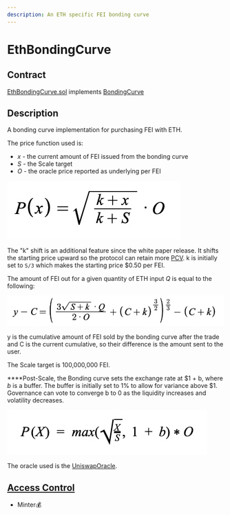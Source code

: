 ```yaml
---
description: An ETH specific FEI bonding curve
---
```


# EthBondingCurve

## Contract

[EthBondingCurve.sol](https://github.com/fei-protocol/fei-protocol-core/blob/master/contracts/bondingcurve/EthBondingCurve.sol) implements [BondingCurve](https://github.com/fei-protocol/fei-protocol-core/blob/master/contracts/bondingcurve/BondingCurve.sol)

## Description

A bonding curve implementation for purchasing FEI with ETH.

The price function used is:

* _x_ - the current amount of FEI issued from the bonding curve
* _S_ - the Scale target
* _O_ - the oracle price reported as underlying per FEI

![Price function for FEI/ETH bonding curve](../../.gitbook/assets/screen-shot-2021-02-14-at-4.11.48-pm.png)

The "k" shift is an additional feature since the white paper release. It shifts the starting price upward so the protocol can retain more [PCV](../protocol-controlled-value/). k is initially set to `S/3` which makes the starting price $0.50 per FEI.

The amount of FEI out for a given quantity of ETH input _Q_ is equal to the following:

![The amount out from the bonding curve for ETH input Q](../../.gitbook/assets/screen-shot-2021-02-23-at-8.01.30-am.png)

y is the cumulative amount of FEI sold by the bonding curve after the trade and C is the current cumulative, so their difference is the amount sent to the user.

The Scale target is 100,000,000 FEI.

**‌**Post-Scale, the Bonding curve sets the exchange rate at $1 + b, where _b_ is a buffer. The buffer is initially set to 1% to allow for variance above $1. Governance can vote to converge b to 0 as the liquidity increases and volatility decreases.

![Price function for FEI/ETH bonding curve post-Scale](../../.gitbook/assets/screen-shot-2021-03-04-at-3.12.28-pm.png)

The oracle used is the [UniswapOracle](https://github.com/fei-protocol/fei-protocol-core/wiki/UniswapOracle).

## [Access Control](../access-control/) 

* Minter💰

